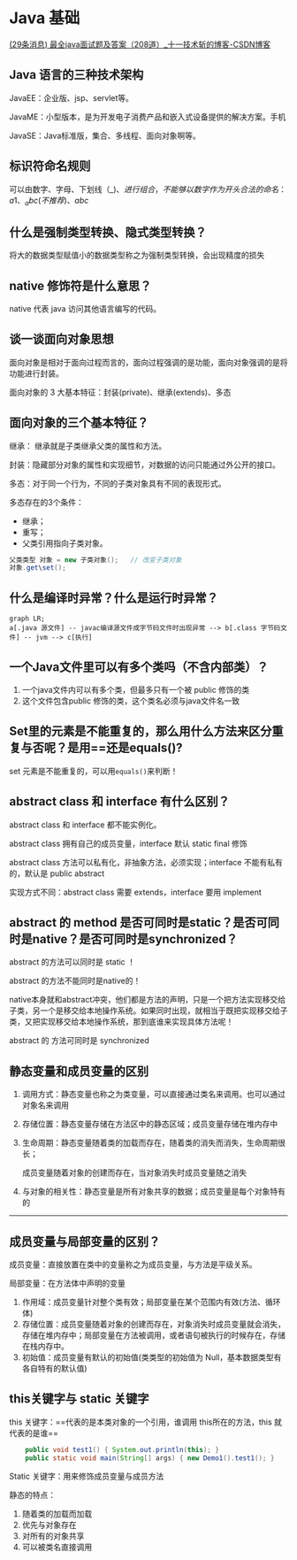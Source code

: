 # Java 基础

[(29条消息) 最全java面试题及答案（208道）_十一技术斩的博客-CSDN博客](https://blog.csdn.net/uuqaz/article/details/123502779)

## Java 语言的三种技术架构

JavaEE：企业版、jsp、servlet等。

JavaME：小型版本，是为开发电子消费产品和嵌入式设备提供的解决方案。手机

JavaSE：Java标准版，集合、多线程、面向对象啊等。

## 标识符命名规则

可以由数字、字母、下划线（_)、$进行组合，不能够以数字作为开头合法的命名：a1、_abc(不推荐)、abc$

## 什么是强制类型转换、隐式类型转换？

将大的数据类型赋值小的数据类型称之为强制类型转换，会出现精度的损失

## native 修饰符是什么意思？

native 代表 java 访问其他语言编写的代码。

## 谈一谈面向对象思想

面向对象是相对于面向过程而言的，面向过程强调的是功能，面向对象强调的是将功能进行封装。

面向对象的 3 大基本特征：封装(private)、继承(extends)、多态

## 面向对象的三个基本特征？

继承： 继承就是子类继承父类的属性和方法。

封装：隐藏部分对象的属性和实现细节，对数据的访问只能通过外公开的接口。

多态：对于同一个行为，不同的子类对象具有不同的表现形式。

多态存在的3个条件：

* 继承；
* 重写；
* 父类引用指向子类对象。

```java
父类类型 对象 = new 子类对象();	// 改变子类对象
对象.get\set();
```

## 什么是编译时异常？什么是运行时异常？

```mermaid
graph LR;
a[.java 源文件] -- javac编译源文件成字节码文件时出现异常 --> b[.class 字节码文件] -- jvm --> c[执行]
```

## 一个Java文件里可以有多个类吗（不含内部类）？

1. 一个java文件内可以有多个类，但最多只有一个被 public 修饰的类
2. 这个文件包含public 修饰的类，这个类名必须与java文件名一致

## Set里的元素是不能重复的，那么用什么方法来区分重复与否呢？是用==还是equals()?

set 元素是不能重复的，可以用`equals()`​来判断！

## abstract class 和 interface 有什么区别？

abstract class 和 interface 都不能实例化。

abstract class 拥有自己的成员变量，interface 默认 static final 修饰

abstract class 方法可以私有化，非抽象方法，必须实现；interface 不能有私有的，默认是 public abstract

实现方式不同：abstract class 需要 extends，interface 要用 implement

## abstract 的 method 是否可同时是static？是否可同时是native？是否可同时是synchronized？

abstract 的方法可以同时是 static ！

abstract 的方法不能同时是native的！

native本身就和abstract冲突，他们都是方法的声明，只是一个把方法实现移交给子类，另一个是移交给本地操作系统。如果同时出现，就相当于既把实现移交给子类，又把实现移交给本地操作系统，那到底谁来实现具体方法呢！

abstract 的 方法可同时是 synchronized

## 静态变量和成员变量的区别

1. 调用方式：静态变量也称之为类变量，可以直接通过类名来调用。也可以通过对象名来调用
2. 存储位置：静态变量存储在方法区中的静态区域；成员变量存储在堆内存中
3. 生命周期：静态变量随着类的加载而存在，随着类的消失而消失，生命周期很长；

    成员变量随着对象的创建而存在，当对象消失时成员变量随之消失
4. 与对象的相关性：静态变量是所有对象共享的数据；成员变量是每个对象特有的

---

## 成员变量与局部变量的区别？

成员变量：直接放置在类中的变量称之为成员变量，与方法是平级关系。

局部变量：在方法体中声明的变量

1. 作用域：成员变量针对整个类有效；局部变量在某个范围内有效(方法、循环体)
2. 存储位置：成员变量随着对象的创建而存在，对象消失时成员变量就会消失，存储在堆内存中；局部变量在方法被调用，或者语句被执行的时候存在，存储在栈内存中。
3. 初始值：成员变量有默认的初始值(类类型的初始值为 Null，基本数据类型有各自特有的默认值)

## this关键字与 static 关键字

this 关键字：==代表的是本类对象的一个引用，谁调用 this所在的方法，this 就代表的是谁==

```java
    public void test1() { System.out.println(this); }
    public static void main(String[] args) { new Demo1().test1(); }
```

Static 关键字：用来修饰成员变量与成员方法

静态的特点：

1. 随着类的加载而加载
2. 优先与对象存在
3. 对所有的对象共享
4. 可以被类名直接调用

‍
